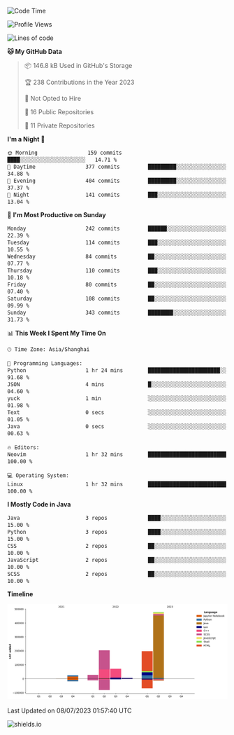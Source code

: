 <!--START_SECTION:waka-->
![Code Time](http://img.shields.io/badge/Code%20Time-301%20hrs%207%20mins-blue)

![Profile Views](http://img.shields.io/badge/Profile%20Views-0-blue)

![Lines of code](https://img.shields.io/badge/From%20Hello%20World%20I%27ve%20Written-1.0%20million%20lines%20of%20code-blue)

**🐱 My GitHub Data** 

> 📦 146.8 kB Used in GitHub's Storage 
 > 
> 🏆 238 Contributions in the Year 2023
 > 
> 🚫 Not Opted to Hire
 > 
> 📜 16 Public Repositories 
 > 
> 🔑 11 Private Repositories 
 > 
**I'm a Night 🦉** 

```text
🌞 Morning                159 commits         ████░░░░░░░░░░░░░░░░░░░░░   14.71 % 
🌆 Daytime                377 commits         █████████░░░░░░░░░░░░░░░░   34.88 % 
🌃 Evening                404 commits         █████████░░░░░░░░░░░░░░░░   37.37 % 
🌙 Night                  141 commits         ███░░░░░░░░░░░░░░░░░░░░░░   13.04 % 
```
📅 **I'm Most Productive on Sunday** 

```text
Monday                   242 commits         ██████░░░░░░░░░░░░░░░░░░░   22.39 % 
Tuesday                  114 commits         ███░░░░░░░░░░░░░░░░░░░░░░   10.55 % 
Wednesday                84 commits          ██░░░░░░░░░░░░░░░░░░░░░░░   07.77 % 
Thursday                 110 commits         ███░░░░░░░░░░░░░░░░░░░░░░   10.18 % 
Friday                   80 commits          ██░░░░░░░░░░░░░░░░░░░░░░░   07.40 % 
Saturday                 108 commits         ██░░░░░░░░░░░░░░░░░░░░░░░   09.99 % 
Sunday                   343 commits         ████████░░░░░░░░░░░░░░░░░   31.73 % 
```


📊 **This Week I Spent My Time On** 

```text
🕑︎ Time Zone: Asia/Shanghai

💬 Programming Languages: 
Python                   1 hr 24 mins        ███████████████████████░░   91.68 % 
JSON                     4 mins              █░░░░░░░░░░░░░░░░░░░░░░░░   04.60 % 
yuck                     1 min               ░░░░░░░░░░░░░░░░░░░░░░░░░   01.98 % 
Text                     0 secs              ░░░░░░░░░░░░░░░░░░░░░░░░░   01.05 % 
Java                     0 secs              ░░░░░░░░░░░░░░░░░░░░░░░░░   00.63 % 

🔥 Editors: 
Neovim                   1 hr 32 mins        █████████████████████████   100.00 % 

💻 Operating System: 
Linux                    1 hr 32 mins        █████████████████████████   100.00 % 
```

**I Mostly Code in Java** 

```text
Java                     3 repos             ████░░░░░░░░░░░░░░░░░░░░░   15.00 % 
Python                   3 repos             ████░░░░░░░░░░░░░░░░░░░░░   15.00 % 
CSS                      2 repos             ██░░░░░░░░░░░░░░░░░░░░░░░   10.00 % 
JavaScript               2 repos             ██░░░░░░░░░░░░░░░░░░░░░░░   10.00 % 
SCSS                     2 repos             ██░░░░░░░░░░░░░░░░░░░░░░░   10.00 % 
```



**Timeline**

![Lines of Code chart](https://raw.githubusercontent.com/kopp4/kopp4/main/assets/bar_graph.png)


 Last Updated on 08/07/2023 01:57:40 UTC
<!--END_SECTION:waka-->
![shields.io](https://img.shields.io/github/commit-activity/w/kopp4/kopp4?color=g&label=abusing%20bot&style=flat-square)
